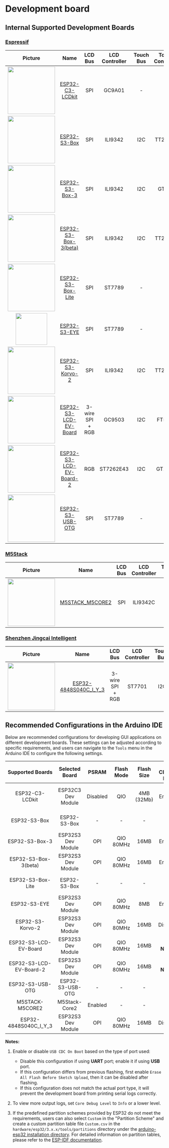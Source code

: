# Development board

## Internal Supported Development Boards

### [Espressif](https://www.espressif.com/en/products/devkits)

|                                                         **Picture**                                                          |                                                              **Name**                                                              |   **LCD Bus**    | **LCD Controller** | **Touch Bus** | **Touch Controller** |
| :--------------------------------------------------------------------------------------------------------------------------: | :--------------------------------------------------------------------------------------------------------------------------------: | :--------------: | :----------------: | :-----------: | :------------------: |
| <img src="https://docs.espressif.com/projects/esp-dev-kits/en/latest/_images/esp32-c3-lcdkit-isometric-raw.png" width="150"> |          [ESP32-C3-LCDkit](https://docs.espressif.com/projects/esp-dev-kits/en/latest/esp32c3/esp32-c3-lcdkit/index.html)          |       SPI        |       GC9A01       |       -       |          -           |
|            <img src="https://github.com/espressif/esp-box/raw/master/docs/_static/esp32_s3_box.png" width="150">             |                                  [ESP32-S3-Box](https://github.com/espressif/esp-box/tree/master)                                  |       SPI        |      ILI9342       |      I2C      |       TT21100        |
|          <img src="https://github.com/espressif/esp-box/raw/master/docs/_static/esp32_s3_box_3.png" width="150">          |[ESP32-S3-Box-3](https://github.com/espressif/esp-box/tree/master)                                  |       SPI        |    ILI9342     |     I2C      |    GT911     |
<img src="https://raw.githubusercontent.com/espressif/esp-box/c4c954888e11250423f083df0067d99e22d59fbe/docs/_static/esp32_s3_box_3.png" width="150">          |[ESP32-S3-Box-3(beta)](https://github.com/espressif/esp-box/tree/c4c954888e11250423f083df0067d99e22d59fbe)                                  |       SPI        |    ILI9342     |     I2C      |    TT21100     |
|          <img src="https://github.com/espressif/esp-box/raw/master/docs/_static/esp32_s3_box_lite.png" width="150">          |                               [ESP32-S3-Box-Lite](https://github.com/espressif/esp-box/tree/master)                                |       SPI        |       ST7789       |       -       |          -           |
| <img src="https://github.com/espressif/esp-who/raw/master/docs/_static/get-started/ESP32-S3-EYE-isometric.png" width="100">  |     [ESP32-S3-EYE](https://github.com/espressif/esp-who/blob/master/docs/en/get-started/ESP32-S3-EYE_Getting_Started_Guide.md)     |       SPI        |       ST7789       |       -       |          -           |
|   <img src="https://docs.espressif.com/projects/esp-adf/en/latest/_images/esp32-s3-korvo-2-v3.0-overview.png" width="150">   | [ESP32-S3-Korvo-2](https://docs.espressif.com/projects/esp-adf/en/latest/design-guide/dev-boards/user-guide-esp32-s3-korvo-2.html) |       SPI        |      ILI9342       |      I2C      |       TT21100        |
| <img src="https://docs.espressif.com/projects/esp-dev-kits/en/latest/_images/ESP32-S3-LCD-EV-Board_480x480.png" width="150"> |    [ESP32-S3-LCD-EV-Board](https://docs.espressif.com/projects/esp-dev-kits/en/latest/esp32s3/esp32-s3-lcd-ev-board/index.html)    | 3-wire SPI + RGB |       GC9503       |      I2C      |        FT5x06        |
| <img src="https://docs.espressif.com/projects/esp-dev-kits/en/latest/_images/ESP32-S3-LCD-EV-Board_800x480.png" width="150"> |   [ESP32-S3-LCD-EV-Board-2](https://docs.espressif.com/projects/esp-dev-kits/en/latest/esp32s3/esp32-s3-lcd-ev-board/index.html)   |       RGB        |     ST7262E43      |      I2C      |        GT1151        |
|   <img src="https://docs.espressif.com/projects/esp-dev-kits/en/latest/_images/pic_product_esp32_s3_otg.png" width="150">    |         [ESP32-S3-USB-OTG](https://docs.espressif.com/projects/esp-dev-kits/en/latest/esp32s3/esp32-s3-usb-otg/index.html)         |       SPI        |       ST7789       |       -       |          -           |

### [M5Stack](https://m5stack.com/)

|                                                                                                                                       **Picture**                                                                                                                                       |                                                **Name**                                                 |   **LCD Bus**    | **LCD Controller** | **Touch Bus** | **Touch Controller** |
| :-------------------------------------------------------------------------------------------------------------------------------------------------------------------------------------------------------------------------------------------------------------------------------------: | :-----------------------------------------------------------------------------------------------------: | :--------------: | :----------------: | :-----------: | :------------------: |
| [<img src="https://static-cdn.m5stack.com/resource/docs/products/core/core2/core2_01.webp" width="150">](https://www.displaysmodule.com/sale-41828962-experience-the-power-of-the-esp32-display-module-sku-esp32-4848s040c-i-y-3.html) | [M5STACK_M5CORE2](https://docs.m5stack.com/zh_CN/core/core2) | SPI |       ILI9342C       |      I2C      |        FT6336U         |

### [Shenzhen Jingcai Intelligent](https://www.displaysmodule.com/)

|                                                                                                                                       **Picture**                                                                                                                                       |                                                **Name**                                                 |   **LCD Bus**    | **LCD Controller** | **Touch Bus** | **Touch Controller** |
| :-------------------------------------------------------------------------------------------------------------------------------------------------------------------------------------------------------------------------------------------------------------------------------------: | :-----------------------------------------------------------------------------------------------------: | :--------------: | :----------------: | :-----------: | :------------------: |
| [<img src="https://www.displaysmodule.com/photo/ps162171631-experience_the_power_of_the_esp32_display_module_sku_esp32_4848s040c_i_y_3.jpg" width="150">](https://www.displaysmodule.com/sale-41828962-experience-the-power-of-the-esp32-display-module-sku-esp32-4848s040c-i-y-3.html) | [ESP32-4848S040C_I_Y_3](http://pan.jczn1688.com/directlink/1/ESP32%20module/4.0inch_ESP32-4848S040.zip) | 3-wire SPI + RGB |       ST7701       |      I2C      |        GT911         |

## Recommended Configurations in the Arduino IDE

Below are recommended configurations for developing GUI applications on different development boards. These settings can be adjusted according to specific requirements, and users can navigate to the `Tools` menu in the Arduino IDE to configure the following settings.

|    Supported Boards     |   Selected Board   |  PSRAM   | Flash Mode | Flash Size | USB CDC On Boot |    Partition Scheme     |
| :---------------------: | :----------------: | :------: | :--------: | :--------: | :-------------: | :---------------------: |
|     ESP32-C3-LCDkit     | ESP32C3 Dev Module | Disabled |    QIO     | 4MB (32Mb) |     Enabled     | Default 4MB with spiffs |
|      ESP32-S3-Box       |    ESP32-S3-Box    |    -     |     -      |     -      |        -        |     16M Flash (3MB)     |
|     ESP32-S3-Box-3      | ESP32S3 Dev Module |   OPI    | QIO 80MHz  |    16MB    |     Enabled     |     16M Flash (3MB)     |
|  ESP32-S3-Box-3(beta)   | ESP32S3 Dev Module |   OPI    | QIO 80MHz  |    16MB    |     Enabled     |     16M Flash (3MB)     |
|    ESP32-S3-Box-Lite    |    ESP32-S3-Box    |    -     |     -      |     -      |        -        |     16M Flash (3MB)     |
|      ESP32-S3-EYE       | ESP32S3 Dev Module |   OPI    | QIO 80MHz  |    8MB     |     Enabled     |     8M with spiffs      |
|    ESP32-S3-Korvo-2     | ESP32S3 Dev Module |   OPI    | QIO 80MHz  |    16MB    |    Disabled     |     16M Flash (3MB)     |
|  ESP32-S3-LCD-EV-Board  | ESP32S3 Dev Module |   OPI    | QIO 80MHz  |    16MB    | **See Note 1**  |     16M Flash (3MB)     |
| ESP32-S3-LCD-EV-Board-2 | ESP32S3 Dev Module |   OPI    | QIO 80MHz  |    16MB    | **See Note 1**  |     16M Flash (3MB)     |
|    ESP32-S3-USB-OTG     |  ESP32-S3-USB-OTG  |    -     |     -      |     -      |        -        |     8M with spiffs      |
|     M5STACK-M5CORE2     |    M5Stack-Core2   | Enabled  |     -      |     -      |        -        |         Default         |
|  ESP32-4848S040C_I_Y_3  | ESP32S3 Dev Module |   OPI    | QIO 80MHz  |    16MB    |    Disabled     |     16M Flash (3MB)     |

**Notes:**

1. Enable or disable `USB CDC On Boot` based on the type of port used:

   * Disable this configuration if using **UART** port; enable it if using **USB** port.
   * If this configuration differs from previous flashing, first enable `Erase All Flash Before Sketch Upload`, then it can be disabled after flashing.
   * If this configuration does not match the actual port type, it will prevent the development board from printing serial logs correctly.

2. To view more output logs, set `Core Debug Level` to `Info` or a lower level.
3. If the predefined partition schemes provided by ESP32 do not meet the requirements, users can also select `Custom` in the "Partition Scheme" and create a custom partition table file `Custom.csv` in the `hardware/esp32/3.x.x/tools/partitions` directory under the [arduino-esp32 installation directory](#where-are-the-installation-directory-for-arduino-esp32-and-the-sdk-located). For detailed information on partition tables, please refer to the [ESP-IDF documentation](https://docs.espressif.com/projects/esp-idf/en/latest/esp32/api-guides/partition-tables.html).
